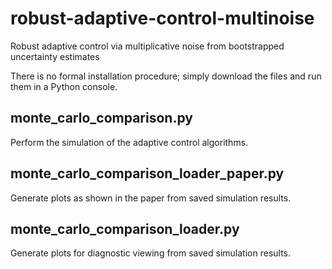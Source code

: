 # robust-adaptive-control-multinoise
Robust adaptive control via multiplicative noise from bootstrapped uncertainty estimates

There is no formal installation procedure; simply download the files and run them in a Python console.

## monte_carlo_comparison.py
Perform the simulation of the adaptive control algorithms.

## monte_carlo_comparison_loader_paper.py
Generate plots as shown in the paper from saved simulation results.

## monte_carlo_comparison_loader.py
Generate plots for diagnostic viewing from saved simulation results.

